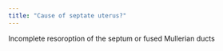 ```yaml
---
title: "Cause of septate uterus?"
---
```

Incomplete resoroption of the septum or fused Mullerian ducts

